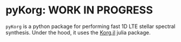# pyKorg: WORK IN PROGRESS

`pyKorg` is a python package for performing fast 1D LTE stellar spectral synthesis.
Under the hood, it uses the [Korg.jl](https://github.com/ajwheeler/Korg.jl) julia package.
